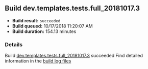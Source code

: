 ## Build dev.templates.tests.full_20181017.3
- **Build result:** `succeeded`
- **Build queued:** 10/17/2018 11:20:07 AM
- **Build duration:** 154.13 minutes
### Details
Build [dev.templates.tests.full_20181017.3](https://winappstudio.visualstudio.com/web/build.aspx?pcguid=a4ef43be-68ce-4195-a619-079b4d9834c2&builduri=vstfs%3a%2f%2f%2fBuild%2fBuild%2f26431) succeeded
Find detailed information in the [build log files](https://uwpctdiags.blob.core.windows.net/buildlogs/dev.templates.tests.full_20181017.3_logs.zip)
